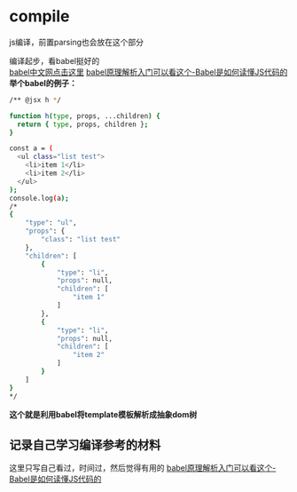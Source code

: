 # compile
js编译，前置parsing也会放在这个部分


编译起步，看babel挺好的
<br>
[babel中文网点击这里](https://babeljs.cn/)
[babel原理解析入门可以看这个-Babel是如何读懂JS代码的](https://zhuanlan.zhihu.com/p/27289600)   
**举个babel的例子：**
```bash
/** @jsx h */

function h(type, props, ...children) {
  return { type, props, children };
}

const a = (
  <ul class="list test">
    <li>item 1</li>
    <li>item 2</li>
  </ul>
);
console.log(a);
/*
{
    "type": "ul",
    "props": {
        "class": "list test"
    },
    "children": [
        {
            "type": "li",
            "props": null,
            "children": [
                "item 1"
            ]
        },
        {
            "type": "li",
            "props": null,
            "children": [
                "item 2"
            ]
        }
    ]
}
*/
````
**这个就是利用babel将template模板解析成抽象dom树**


记录自己学习编译参考的材料
---
这里只写自己看过，时间过，然后觉得有用的
[babel原理解析入门可以看这个-Babel是如何读懂JS代码的](https://zhuanlan.zhihu.com/p/27289600)
